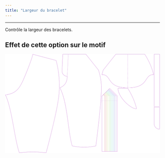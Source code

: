 ```yaml
---
title: "Largeur du bracelet"
---
```


---

Contrôle la largeur des bracelets.

## Effet de cette option sur le motif

![Cette image montre l'effet de cette option en superposant plusieurs variantes qui ont une valeur différente pour cette option](cornelius_cuffwidth_sample.svg "Effet de cette option sur le motif")

